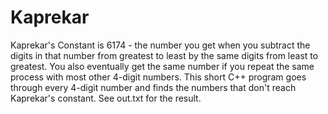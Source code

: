 # Kaprekar
Kaprekar's Constant is 6174 - the number you get when you subtract the digits in that number from greatest to least by the same digits from least to greatest. You also eventually get the same number if you repeat the same process with most other 4-digit numbers. This short C++ program goes through every 4-digit number and finds the numbers that don't reach Kaprekar's constant. See out.txt for the result.
